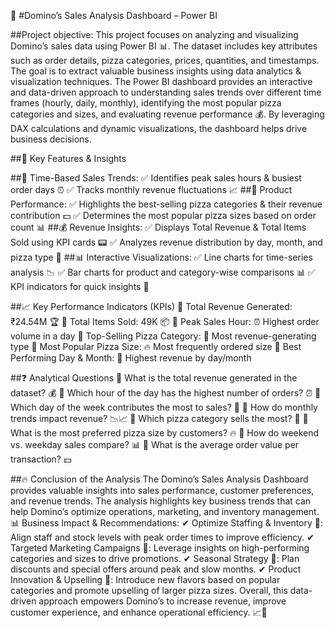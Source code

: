 🍕 #Domino’s Sales Analysis Dashboard – Power BI

##Project objective:
This project focuses on analyzing and visualizing Domino’s sales data using Power BI 📊. The dataset includes key attributes such as order details, pizza categories, prices, quantities, and timestamps. The goal is to extract valuable business insights using data analytics & visualization techniques.
The Power BI dashboard provides an interactive and data-driven approach to understanding sales trends over different time frames (hourly, daily, monthly), identifying the most popular pizza categories and sizes, and evaluating revenue performance 💰. By leveraging DAX calculations and dynamic visualizations, the dashboard helps drive business decisions.

##🚀 Key Features & Insights

##📅 Time-Based Sales Trends:
✅ Identifies peak sales hours & busiest order days ⏰
✅ Tracks monthly revenue fluctuations 📈
##🍕 Product Performance:
✅ Highlights the best-selling pizza categories & their revenue contribution 💵
✅ Determines the most popular pizza sizes based on order count 📊
##💰 Revenue Insights:
✅ Displays Total Revenue & Total Items Sold using KPI cards 📟
✅ Analyzes revenue distribution by day, month, and pizza type 📆
##📊 Interactive Visualizations:
✅ Line charts for time-series analysis 📉
✅ Bar charts for product and category-wise comparisons 📊
✅ KPI indicators for quick insights 🎯

##📈 Key Performance Indicators (KPIs)
📌 Total Revenue Generated: ₹24.54M 🏆
📌 Total Items Sold: 49K 📦
📌 Peak Sales Hour: ⏰ Highest order volume in a day
📌 Top-Selling Pizza Category: 🍕 Most revenue-generating type
📌 Most Popular Pizza Size: 🔥 Most frequently ordered size
📌 Best Performing Day & Month: 📆 Highest revenue by day/month

##❓ Analytical Questions
🔹 What is the total revenue generated in the dataset? 💰
🔹 Which hour of the day has the highest number of orders? ⏰
🔹 Which day of the week contributes the most to sales? 📆
🔹 How do monthly trends impact revenue? 📉📈
🔹 Which pizza category sells the most? 🍕
🔹 What is the most preferred pizza size by customers? 🔥
🔹 How do weekend vs. weekday sales compare? 📊
🔹 What is the average order value per transaction? 💵

##🔥 Conclusion of the Analysis
The Domino’s Sales Analysis Dashboard provides valuable insights into sales performance, customer preferences, and revenue trends. The analysis highlights key business trends that can help Domino’s optimize operations, marketing, and inventory management.
📊 Business Impact & Recommendations:
✔ Optimize Staffing & Inventory 🏬: Align staff and stock levels with peak order times to improve efficiency.
✔ Targeted Marketing Campaigns 🎯: Leverage insights on high-performing categories and sizes to drive promotions.
✔ Seasonal Strategy 📆: Plan discounts and special offers around peak and slow months.
✔ Product Innovation & Upselling 🍕: Introduce new flavors based on popular categories and promote upselling of larger pizza sizes.
Overall, this data-driven approach empowers Domino’s to increase revenue, improve customer experience, and enhance operational efficiency. 📈🚀

